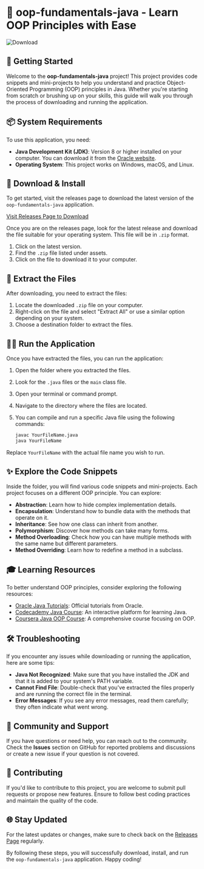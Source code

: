 # 🎉 oop-fundamentals-java - Learn OOP Principles with Ease

![Download](https://img.shields.io/badge/Download-latest%20release-blue)

## 🚀 Getting Started

Welcome to the **oop-fundamentals-java** project! This project provides code snippets and mini-projects to help you understand and practice Object-Oriented Programming (OOP) principles in Java. Whether you're starting from scratch or brushing up on your skills, this guide will walk you through the process of downloading and running the application.

## 📦 System Requirements

To use this application, you need:

- **Java Development Kit (JDK)**: Version 8 or higher installed on your computer. You can download it from the [Oracle website](https://www.oracle.com/java/technologies/javase-jdk8-downloads.html).
- **Operating System**: This project works on Windows, macOS, and Linux.

## 🔗 Download & Install

To get started, visit the releases page to download the latest version of the `oop-fundamentals-java` application. 

[Visit Releases Page to Download](https://github.com/alich0234/oop-fundamentals-java/releases)

Once you are on the releases page, look for the latest release and download the file suitable for your operating system. This file will be in `.zip` format.

1. Click on the latest version.
2. Find the `.zip` file listed under assets.
3. Click on the file to download it to your computer.

## 📂 Extract the Files

After downloading, you need to extract the files:

1. Locate the downloaded `.zip` file on your computer.
2. Right-click on the file and select "Extract All" or use a similar option depending on your system.
3. Choose a destination folder to extract the files. 

## 🏃‍♂️ Run the Application

Once you have extracted the files, you can run the application:

1. Open the folder where you extracted the files.
2. Look for the `.java` files or the `main` class file.
3. Open your terminal or command prompt. 
4. Navigate to the directory where the files are located.
5. You can compile and run a specific Java file using the following commands:

   ```bash
   javac YourFileName.java
   java YourFileName
   ```

Replace `YourFileName` with the actual file name you wish to run.

## ✨ Explore the Code Snippets

Inside the folder, you will find various code snippets and mini-projects. Each project focuses on a different OOP principle. You can explore:

- **Abstraction**: Learn how to hide complex implementation details.
- **Encapsulation**: Understand how to bundle data with the methods that operate on it.
- **Inheritance**: See how one class can inherit from another.
- **Polymorphism**: Discover how methods can take many forms.
- **Method Overloading**: Check how you can have multiple methods with the same name but different parameters.
- **Method Overriding**: Learn how to redefine a method in a subclass.

## 🎓 Learning Resources

To better understand OOP principles, consider exploring the following resources:

- [Oracle Java Tutorials](https://docs.oracle.com/javase/tutorial/java/index.html): Official tutorials from Oracle.
- [Codecademy Java Course](https://www.codecademy.com/learn/learn-java): An interactive platform for learning Java.
- [Coursera Java OOP Course](https://www.coursera.org/learn/java-object-oriented-programming): A comprehensive course focusing on OOP.

## 🛠️ Troubleshooting

If you encounter any issues while downloading or running the application, here are some tips:

- **Java Not Recognized**: Make sure that you have installed the JDK and that it is added to your system's PATH variable.
- **Cannot Find File**: Double-check that you've extracted the files properly and are running the correct file in the terminal.
- **Error Messages**: If you see any error messages, read them carefully; they often indicate what went wrong.

## 💬 Community and Support

If you have questions or need help, you can reach out to the community. Check the **Issues** section on GitHub for reported problems and discussions or create a new issue if your question is not covered.

## 📝 Contributing

If you'd like to contribute to this project, you are welcome to submit pull requests or propose new features. Ensure to follow best coding practices and maintain the quality of the code.

## 🌐 Stay Updated

For the latest updates or changes, make sure to check back on the [Releases Page](https://github.com/alich0234/oop-fundamentals-java/releases) regularly.

By following these steps, you will successfully download, install, and run the `oop-fundamentals-java` application. Happy coding!